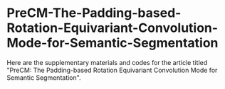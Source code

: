 # PreCM-The-Padding-based-Rotation-Equivariant-Convolution-Mode-for-Semantic-Segmentation
Here are the supplementary materials and codes for the article titled "PreCM: The Padding-based Rotation Equivariant Convolution Mode for Semantic Segmentation".

